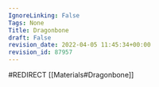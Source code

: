 ```yaml
---
IgnoreLinking: False
Tags: None
Title: Dragonbone
draft: False
revision_date: 2022-04-05 11:45:34+00:00
revision_id: 87957
---
```


#REDIRECT [[Materials#Dragonbone]]